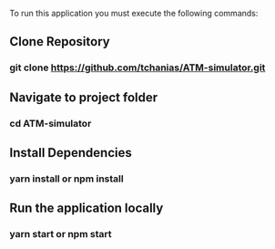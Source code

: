 To run this application you must execute the following commands:

## Clone Repository
### git clone https://github.com/tchanias/ATM-simulator.git
## Navigate to project folder
### cd ATM-simulator
## Install Dependencies
### yarn install or npm install
## Run the application locally
### yarn start or npm start
